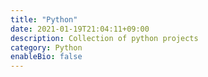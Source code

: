 ```yaml
---
title: "Python"
date: 2021-01-19T21:04:11+09:00
description: Collection of python projects
category: Python
enableBio: false
---
```

